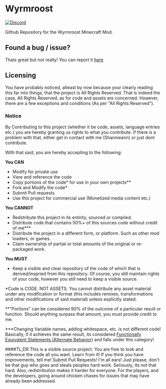 # Wyrmroost
[![Discord](https://img.shields.io/discord/593364629489582118.svg?color=%237289da&label=Discord&logo=discord&logoColor=%237289da)](https://discord.gg/yAAWWNqbTd)

Github Repository for the Wyrmroost Minecraft Mod.

## Found a bug / issue?
Thats great but not really! You can report it [here](https://github.com/WolfShotz/Wyrmroost/issues)

## Licensing
You have probably noticed, atleast by now because your clearly reading this far into things, that the project is All Rights Reserved.
That is indeed the case, All Rights Reserved, as for code and assets are concerned. However, there are a few exceptions and conditions (As per "All Rights Reserved").

### Notice
By Contributing to this project (whether it be code, assets, language entries etc.) you are hereby granting us rights to what you contribute.
If there is a problem with that, either get in contact with me (Shannieann) or just dont contribute.

With that said, you are hereby accepting to the following:

**You CAN**
 * Modify for private use
 * View and reference the code
 * Copy portions of the code* for use in your own projects**
 * Fork and Modify the code*
 * Submit Pull requests
 * Use this project for commercial use (Monetized media content etc.)
 
**You CANNOT**
 * Redstribute this project in its entirity, sourced or compiled.
 * Distribute code that contains 50%+ of this sources code without credit of me***
 * Distribute the project in a different form, or platform. Such as other mod loaders, or games.
 * Claim ownership of partial or total amounts of the original or re-packaged work.

**You MUST**
 * Keep a visible and clear repository of the code of which that is derived/inspried from this repository. Of course, you still maintain rights of your code, however you still need to keep a visible source.

*Code is CODE. NOT ASSETS. You cannot distribute any asset material under any modification or format (this includes remixes, transformations and other modifications of said material) unless explicitly stated.

**"Portions" can be considered 90% of the outcome of a particular result or function. Should anything surpass that amount, you must provide credit to me.

***Changing Variable names, adding whitespace, etc. is not different code! Basically, if it achieves the same result, its considered [Functionally Equivalent Statements (Alternate Behavior)](https://link.springer.com/referenceworkentry/10.1007%2F978-1-4419-1698-3_1038) and falls under this category!

####TL;DR
This is a visible source project. You are free to look and reference the code all you want. Learn from it!
If you think you have improvements, tell me! Submit Pull Requests! I'm all ears!
Just please, don't be that guy who goes and steals peoples hard work. Seriously, its not that hard.
Also, redistribution makes it harder for everyone. For the players, and the developers, going around chicken chases for issues that may have already been addressed.
